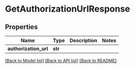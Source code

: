 # GetAuthorizationUrlResponse

## Properties
Name | Type | Description | Notes
------------ | ------------- | ------------- | -------------
**authorization_url** | **str** |  | 

[[Back to Model list]](../README.md#documentation-for-models) [[Back to API list]](../README.md#documentation-for-api-endpoints) [[Back to README]](../README.md)

